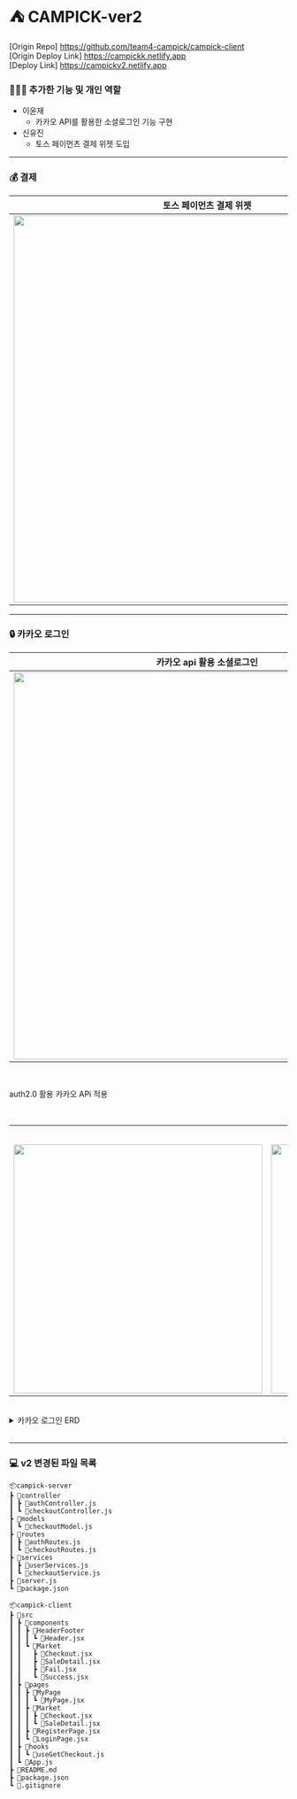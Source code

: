 # ⛺️ CAMPICK-ver2

[Origin Repo] <https://github.com/team4-campick/campick-client>  
[Origin Deploy Link] <https://campickk.netlify.app>  
[Deploy Link] <https://campickv2.netlify.app>

### 👩🏻‍💻 추가한 기능 및 개인 역할

- 이윤재
  - 카카오 API를 활용한 소셜로그인 기능 구현
- 신유진
  - 토스 페이먼츠 결제 위젯 도입

---

### 💰 결제

| 토스 페이먼츠 결제 위젯                                                                                 |
| ------------------------------------------------------------------------------------------------------- |
| <img src='https://github.com/user-attachments/assets/bb67452f-b42f-433b-9860-918c31344286' width=700px> |

---

### 🔒 카카오 로그인

| 카카오 api 활용 소셜로그인                                                                              |
| ------------------------------------------------------------------------------------------------------- |
| <img src='https://github.com/user-attachments/assets/cacba2d5-fb0c-4f8a-9dae-dabcfd6a98f7' width=700px> |

<br/>

auth2.0 활용 카카오 APi 적용

<br/>

<table>
  <tr>
    <th colspan="3">반응형</th>
  </tr>
  <tr>
    <td><img src='https://github.com/user-attachments/assets/4623b7b6-dae6-4991-8478-4fb0972679e2' height=450px></td>
    <td><img src='https://github.com/user-attachments/assets/bcb09c5a-003b-4b5b-b244-e5f1d2227a92' height=450px></td>
    <td><img src='https://github.com/user-attachments/assets/ff071052-970a-41b2-a0ca-c97e6eb3ca24' height=450px></td>
  </tr>
</table>

<br/>

<details>
  <summary>카카오 로그인 ERD</summary>
  <img src='https://github.com/user-attachments/assets/a55f03ac-2630-4ad7-8f7a-7c8fb997e322'>  
</details>

<br/>

---

### 💻 v2 변경된 파일 목록

```
📦campick-server
┣ 📂controller
┃ ┣ 📜authController.js
┃ ┗ 📜checkoutController.js
┣ 📂models
┃ ┗ 📜checkoutModel.js
┣ 📂routes
┃ ┣ 📜authRoutes.js
┃ ┗ 📜checkoutRoutes.js
┣ 📂services
┃ ┣ 📜userServices.js
┃ ┗ 📜checkoutService.js
┣ 📜server.js
┗ 📜package.json
```

```
📦campick-client
┣ 📂src
┃ ┣ 📂components
┃ ┃ ┣ 📂HeaderFooter
┃ ┃ ┃ ┗ 📜Header.jsx
┃ ┃ ┗ 📂Market
┃ ┃   ┣ 📜Checkout.jsx
┃ ┃   ┣ 📜SaleDetail.jsx
┃ ┃   ┣ 📜Fail.jsx
┃ ┃   ┗ 📜Success.jsx
┃ ┣ 📂pages
┃ ┃ ┣ 📂MyPage
┃ ┃ ┃ ┗ 📜MyPage.jsx
┃ ┃ ┣ 📂Market
┃ ┃ ┃ ┣ 📜Checkout.jsx
┃ ┃ ┃ ┗ 📜SaleDetail.jsx
┃ ┃ ┣ 📜RegisterPage.jsx
┃ ┃ ┗ 📜LoginPage.jsx
┃ ┣ 📂hooks
┃ ┃ ┗ 📜useGetCheckout.js
┃ ┗ 📜App.js
┣ 📜README.md
┣ 📜package.json
┗ 📜.gitignore
```

